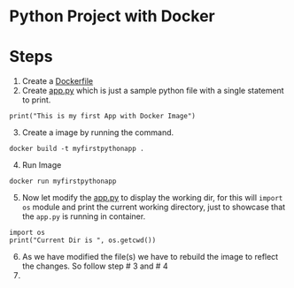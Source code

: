 # Python Project with Docker

# Steps
1. Create a [Dockerfile](/DevOps/Docker_HandsOn/Python_Project_1/Dockerfile)
2. Create [app.py](/DevOps/Docker_HandsOn/Python_Project_1/app.py) which is just a sample python file with a single statement to print.
```
print("This is my first App with Docker Image")
```
3. Create a image by running the command.
```
docker build -t myfirstpythonapp .
```
4. Run Image
```
docker run myfirstpythonapp
```
5. Now let modify the [app.py](/DevOps/Docker_HandsOn/Python_Project_1/app.py) to display the working dir, for this will `import os` module and print the current working directory, just to showcase that the `app.py` is running in container.
```
import os
print("Current Dir is ", os.getcwd())
```
6. As we have modified the file(s) we have to rebuild the image to reflect the changes. So follow step # 3 and # 4
7. 

